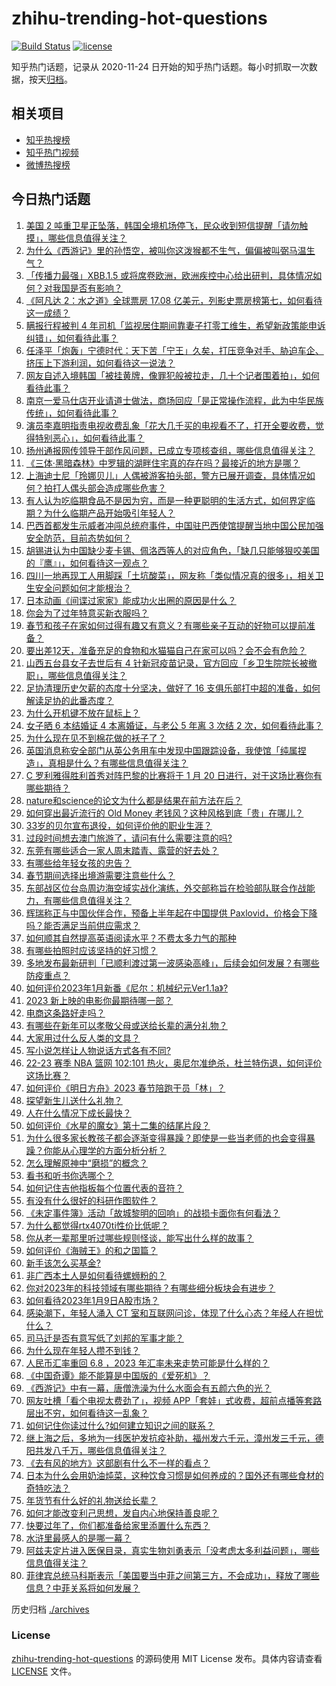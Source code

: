 # zhihu-trending-hot-questions

[![Build Status](https://github.com/justjavac/zhihu-trending-hot-questions/workflows/ci/badge.svg?branch=master)](https://github.com/justjavac/zhihu-trending-hot-questions/actions)
[![license](https://img.shields.io/github/license/justjavac/zhihu-trending-hot-questions)](https://github.com/justjavac/zhihu-trending-hot-questions/blob/master/LICENSE)

知乎热门话题，记录从 2020-11-24
日开始的知乎热门话题。每小时抓取一次数据，按天[归档](./archives)。

## 相关项目

- [知乎热搜榜](https://github.com/justjavac/zhihu-trending-top-search)
- [知乎热门视频](https://github.com/justjavac/zhihu-trending-hot-video)
- [微博热搜榜](https://github.com/justjavac/weibo-trending-hot-search)

## 今日热门话题

<!-- BEGIN -->
<!-- 最后更新时间 Tue Jan 10 2023 11:07:44 GMT+0800 (China Standard Time) -->

1. [美国 2 吨重卫星正坠落，韩国全境机场停飞，民众收到短信提醒「请勿触摸」，哪些信息值得关注？](https://www.zhihu.com/question/577681285)
1. [为什么《西游记》里的孙悟空，被叫你这泼猴都不生气，偏偏被叫弼马温生气？](https://www.zhihu.com/question/569368469)
1. [「传播力最强」XBB.1.5 或将席卷欧洲，欧洲疾控中心给出研判，具体情况如何？对我国是否有影响？](https://www.zhihu.com/question/577305031)
1. [《阿凡达 2：水之道》全球票房 17.08 亿美元，列影史票房榜第七，如何看待这一成绩？](https://www.zhihu.com/question/577095892)
1. [瞒报行程被判 4 年司机「监视居住期间靠妻子打零工维生，希望新政策能申诉纠错」，如何看待此事？](https://www.zhihu.com/question/577656058)
1. [任泽平「炮轰」宁德时代：天下苦「宁王」久矣，打压竞争对手、胁迫车企、挤压上下游利润，如何看待这一说法？](https://www.zhihu.com/question/577697687)
1. [网友自述入境韩国「被挂黄牌，像罪犯般被拉走，几十个记者围着拍」，如何看待此事？](https://www.zhihu.com/question/577645568)
1. [南京一爱马仕店开业请道士做法，商场回应「是正常操作流程，此为中华民族传统」，如何看待此事？](https://www.zhihu.com/question/577677671)
1. [演员李嘉明指责电视收费乱象「花大几千买的电视看不了，打开全要收费，觉得特别恶心」，如何看待此事？](https://www.zhihu.com/question/577699248)
1. [扬州通报网传领导干部作风问题，已成立专项核查组，哪些信息值得关注？](https://www.zhihu.com/question/577652846)
1. [《三体·黑暗森林》中罗辑的湖畔住宅真的存在吗？最接近的地方是哪？](https://www.zhihu.com/question/19896798)
1. [上海迪士尼「玲娜贝儿」人偶被游客拍头部，警方已展开调查，具体情况如何？拍打人偶头部会造成哪些危害？](https://www.zhihu.com/question/577503136)
1. [有人认为吃临期食品不是因为穷，而是一种更聪明的生活方式，如何界定临期？为什么临期产品开始吸引年轻人？](https://www.zhihu.com/question/577648356)
1. [巴西首都发生示威者冲闯总统府事件，中国驻巴西使馆提醒当地中国公民加强安全防范，目前态势如何？](https://www.zhihu.com/question/577659531)
1. [胡锡进认为中国缺少麦卡锡、佩洛西等人的对应角色，「缺几只能够狠咬美国的『鹰』」，如何看待这一观点？](https://www.zhihu.com/question/577662626)
1. [四川一地再现工人用脚踩「土坑酸菜」，网友称「类似情况真的很多」，相关卫生安全问题如何才能根治？](https://www.zhihu.com/question/577319639)
1. [日本动画《间谍过家家》能成功火出圈的原因是什么？](https://www.zhihu.com/question/576464690)
1. [你会为了过年特意买新衣服吗？](https://www.zhihu.com/question/577141046)
1. [春节和孩子在家如何过得有趣又有意义？有哪些亲子互动的好物可以提前准备？](https://www.zhihu.com/question/573354887)
1. [要出差12天，准备充足的食物和水猫猫自己在家可以吗？会不会有危险？](https://www.zhihu.com/question/56685153)
1. [山西五台县女子去世后有 4 针新冠疫苗记录，官方回应「乡卫生院院长被撤职」，哪些信息值得关注？](https://www.zhihu.com/question/577495734)
1. [足协清理历史欠薪的态度十分坚决，做好了 16 支俱乐部打中超的准备，如何解读足协的此番态度？](https://www.zhihu.com/question/577485578)
1. [为什么开机键不放在鼠标上？](https://www.zhihu.com/question/574964800)
1. [女子晒 6 本结婚证 4 本离婚证，与老公 5 年离 3 次结 2 次，如何看待此事？](https://www.zhihu.com/question/577651844)
1. [为什么现在见不到棉花做的袄子了？](https://www.zhihu.com/question/573500389)
1. [英国消息称安全部门从英公务用车中发现中国跟踪设备，我使馆「纯属捏造」，真相是什么？有哪些信息值得关注？](https://www.zhihu.com/question/577640858)
1. [C 罗利雅得胜利首秀对阵巴黎的比赛将于 1 月 20 日进行，对于这场比赛你有哪些期待？](https://www.zhihu.com/question/577653960)
1. [nature和science的论文为什么都是结果在前方法在后？](https://www.zhihu.com/question/565911168)
1. [如何穿出最近流行的 Old Money 老钱风？这种风格到底「贵」在哪儿？](https://www.zhihu.com/question/566799507)
1. [33岁的贝尔宣布退役，如何评价他的职业生涯？](https://www.zhihu.com/question/577742551)
1. [过段时间想去澳门旅游了，请问有什么需要注意的吗?](https://www.zhihu.com/question/576625137)
1. [东莞有哪些适合一家人周末踏青、露营的好去处？](https://www.zhihu.com/question/523809569)
1. [有哪些给年轻女孩的忠告？](https://www.zhihu.com/question/298768074)
1. [春节期间选择出境游需要注意些什么？](https://www.zhihu.com/question/575475646)
1. [东部战区位台岛周边海空域实战化演练，外交部称旨在检验部队联合作战能力，有哪些信息值得关注？](https://www.zhihu.com/question/577640906)
1. [辉瑞称正与中国伙伴合作，预备上半年起在中国提供 Paxlovid，价格会下降吗？能否满足当前供应需求？](https://www.zhihu.com/question/577850137)
1. [如何顺其自然提高英语阅读水平？不费太多力气的那种](https://www.zhihu.com/question/38147585)
1. [有哪些拍照时应该坚持的好习惯？](https://www.zhihu.com/question/574535749)
1. [多地发布最新研判「已顺利渡过第一波感染高峰」，后续会如何发展？有哪些防疫重点？](https://www.zhihu.com/question/577852440)
1. [如何评价2023年1月新番《尼尔：机械纪元Ver1.1a》?](https://www.zhihu.com/question/575916394)
1. [2023 新上映的电影你最期待哪一部？](https://www.zhihu.com/question/575532889)
1. [电商这条路好走吗？](https://www.zhihu.com/question/438911989)
1. [有哪些在新年可以孝敬父母或送给长辈的满分礼物？](https://www.zhihu.com/question/572319217)
1. [大家用过什么反人类的文具？](https://www.zhihu.com/question/321853423)
1. [写小说怎样让人物说话方式各有不同?](https://www.zhihu.com/question/555974572)
1. [22-23 赛季 NBA 篮网 102:101 热火，奥尼尔准绝杀，杜兰特伤退，如何评价这场比赛？](https://www.zhihu.com/question/577634996)
1. [如何评价《明日方舟》2023 春节陪跑干员「林」？](https://www.zhihu.com/question/577520599)
1. [探望新生儿送什么礼物？](https://www.zhihu.com/question/576483597)
1. [人在什么情况下成长最快？](https://www.zhihu.com/question/490344475)
1. [如何评价《水星的魔女》第十二集的结尾片段？](https://www.zhihu.com/question/577501678)
1. [为什么很多家长教孩子都会逐渐变得暴躁？即使是一些当老师的也会变得暴躁？你能从心理学的方面分析分析？](https://www.zhihu.com/question/576878949)
1. [怎么理解原神中“磨损”的概念？](https://www.zhihu.com/question/457549990)
1. [看书和听书你选哪个？](https://www.zhihu.com/question/570273661)
1. [如何记住吉他指板每个位置代表的音符？](https://www.zhihu.com/question/350769241)
1. [有没有什么很好的科研作图软件？](https://www.zhihu.com/question/424778002)
1. [《未定事件簿》活动「故城黎明的回响」的战损卡面你有何看法？](https://www.zhihu.com/question/577116142)
1. [为什么都觉得rtx4070ti性价比低呢？](https://www.zhihu.com/question/577037716)
1. [你从老一辈那里听过哪些规则怪谈，能写出什么样的故事？](https://www.zhihu.com/question/577130119)
1. [如何评价《海贼王》的和之国篇？](https://www.zhihu.com/question/367665687)
1. [新手该怎么买基金?](https://www.zhihu.com/question/442405132)
1. [非广西本土人是如何看待螺蛳粉的？](https://www.zhihu.com/question/342756076)
1. [你对2023年的科技领域有哪些期待？有哪些细分板块会有进步？](https://www.zhihu.com/question/577288891)
1. [如何看待2023年1月9日A股市场？](https://www.zhihu.com/question/577665747)
1. [感染潮下，年轻人涌入 CT 室和互联网问诊，体现了什么心态？年经人在担忧什么？](https://www.zhihu.com/question/577472785)
1. [司马迁是否有意写低了刘邦的军事才能？](https://www.zhihu.com/question/443404815)
1. [为什么现在年轻人攒不到钱？](https://www.zhihu.com/question/570015449)
1. [人民币汇率重回 6.8 ，2023 年汇率未来走势可能是什么样的？](https://www.zhihu.com/question/576904812)
1. [《中国奇谭》能不能算是中国版的《爱死机》？](https://www.zhihu.com/question/576972802)
1. [《西游记》中有一幕，唐僧洗澡为什么水面会有五颜六色的光？](https://www.zhihu.com/question/576472636)
1. [网友吐槽「看个电视太费劲了」，视频 APP「套娃」式收费，超前点播等套路层出不穷，如何看待这一乱象？](https://www.zhihu.com/question/576526464)
1. [如何记住你读过什么?如何建立知识之间的联系？](https://www.zhihu.com/question/576986029)
1. [继上海之后，多地为一线医护发抗疫补助，福州发六千元，漳州发三千元，德阳共发八千万，哪些信息值得关注？](https://www.zhihu.com/question/577352178)
1. [《去有风的地方》这部剧有什么不一样的看点？](https://www.zhihu.com/question/576984652)
1. [日本为什么会用奶油炖菜，这种饮食习惯是如何养成的？国外还有哪些食材的奇特吃法？](https://www.zhihu.com/question/576437977)
1. [年货节有什么好的礼物送给长辈？](https://www.zhihu.com/question/511359111)
1. [如何才能改变利己思想，发自内心地保持善良呢？](https://www.zhihu.com/question/576698980)
1. [快要过年了，你们都准备给家里添置什么东西？](https://www.zhihu.com/question/437301621)
1. [水浒里最感人的是哪一幕？](https://www.zhihu.com/question/30093213)
1. [阿兹夫定片进入医保目录，真实生物刘勇表示「没考虑太多利益问题」，哪些信息值得关注？](https://www.zhihu.com/question/577642676)
1. [菲律宾总统马科斯表示「美国要当中菲之间第三方，不会成功」，释放了哪些信息？中菲关系将如何发展？](https://www.zhihu.com/question/577293936)

<!-- END -->

历史归档 [./archives](./archives)

### License

[zhihu-trending-hot-questions](https://github.com/justjavac/zhihu-trending-hot-questions)
的源码使用 MIT License 发布。具体内容请查看 [LICENSE](./LICENSE) 文件。

